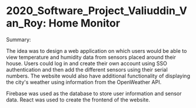 # 2020_Software_Project_Valiuddin_Van_Roy: Home Monitor

Summary:

The idea was to design a web application on which users would be able to view temperature and humidity data from sensors placed around their house. Users could log in and create their own account using SSO authentication and then add the different sensors using their serial numbers. The website would also have additional functionality of displaying the city's weather using information from the OpenWeather API.

Firebase was used as the database to store user information and sensor data. React was used to create the frontend of the website.
